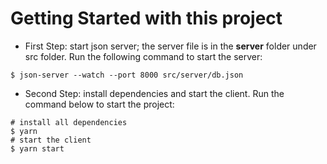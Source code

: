 # Getting Started with this project

+ First Step: start json server; the server file is in the **server** folder under src folder. Run the following command to start the server:

```shell
$ json-server --watch --port 8000 src/server/db.json
```

+ Second Step: install dependencies and start the client. Run the command below to start the project:

```shell
# install all dependencies
$ yarn
# start the client
$ yarn start
```

